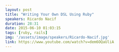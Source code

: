 ```yaml
---
layout: post
title: "Writing Your Own DSL Using Ruby"
speakers: Ricardo Nacif
duration: 28:31
date: 2015-06-10 01:03:15
tags: [ruby, rails]
img: '/assets/image/speakers/Ricardo-Nacif.jpg'
link: https://www.youtube.com/watch?v=dem6OQaUliA
---
```

